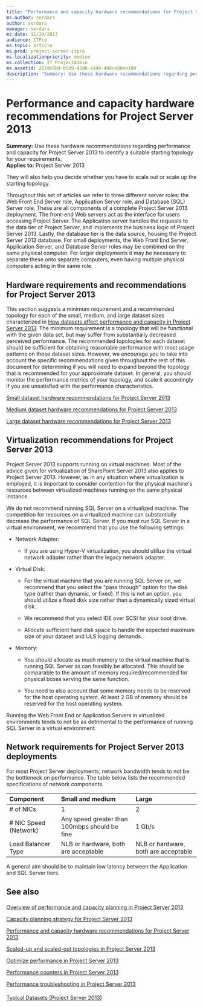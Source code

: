 ```yaml
---
title: "Performance and capacity hardware recommendations for Project Server 2013"
ms.author: serdars
author: serdars
manager: serdars
ms.date: 11/29/2017
audience: ITPro
ms.topic: article
ms.prod: project-server-itpro
ms.localizationpriority: medium
ms.collection: IT_ProjectAdmin
ms.assetid: 207dc8bd-b5d9-42db-a340-40dce88eb180
description: "Summary: Use these hardware recommendations regarding performance and capacity for Project Server 2013 to identify a suitable starting topology for your requirements."
---
```


# Performance and capacity hardware recommendations for Project Server 2013
 
 **Summary:** Use these hardware recommendations regarding performance and capacity for Project Server 2013 to identify a suitable starting topology for your requirements.<br/>
**Applies to:** Project Server 2013
  
They will also help you decide whether you have to scale out or scale up the starting topology.
  
Throughout this set of articles we refer to three different server roles: the Web Front End Server role, Application Server role, and Database (SQL) Server role. These are all components of a complete Project Server 2013 deployment. The front-end Web servers act as the interface for users accessing Project Server. The Application server handles the requests to the data tier of Project Server, and implements the business logic of Project Server 2013. Lastly, the database tier is the data source, housing the Project Server 2013 database. For small deployments, the Web Front End Server, Application Server, and Database Server roles may be combined on the same physical computer. For larger deployments it may be necessary to separate these onto separate computers, even having multiple physical computers acting in the same role.
  
## Hardware requirements and recommendations for Project Server 2013

This section suggests a minimum requirement and a recommended topology for each of the small, medium, and large dataset sizes characterized in [How datasets affect performance and capacity in Project Server 2013](how-datasets-affect-performance-and-capacity-in-project-server-2013.md). The minimum requirement is a topology that will be functional with the given data set, but may suffer from substantially decreased perceived performance. The recommended topologies for each dataset should be sufficient for obtaining reasonable performance with most usage patterns on those dataset sizes. However, we encourage you to take into account the specific recommendations given throughout the rest of this document for determining if you will need to expand beyond the topology that is recommended for your approximate dataset. In general, you should monitor the performance metrics of your topology, and scale it accordingly if you are unsatisfied with the performance characteristics. 
  
[Small dataset hardware recommendations for Project Server 2013](small-dataset-hardware-recommendations-for-project-server-2013.md)
  
[Medium dataset hardware recommendations for Project Server 2013](medium-dataset-hardware-recommendations-for-project-server-2013.md)
  
[Large dataset hardware recommendations for Project Server 2013](large-dataset-hardware-recommendations-for-project-server-2013.md)
  
## Virtualization recommendations for Project Server 2013

Project Server 2013 supports running on virtual machines. Most of the advice given for virtualization of SharePoint Server 2013 also applies to Project Server 2013. However, as in any situation where virtualization is employed, it is important to consider contention for the physical machine's resources between virtualized machines running on the same physical instance.
  
We do not recommend running SQL Server on a virtualized machine. The competition for resources on a virtualized machine can substantially decrease the performance of SQL Server. If you must run SQL Server in a virtual environment, we recommend that you use the following settings:
  
- Network Adapter:
    
  - If you are using Hyper-V virtualization, you should utilize the virtual network adapter rather than the legacy network adapter.
    
- Virtual Disk: 
    
  - For the virtual machine that you are running SQL Server on, we recommend that you select the "pass through" option for the disk type (rather than dynamic, or fixed). If this is not an option, you should utilize a fixed disk size rather than a dynamically sized virtual disk.
    
  - We recommend that you select IDE over SCSI for your boot drive.
    
  - Allocate sufficient hard disk space to handle the expected maximum size of your dataset and ULS logging demands.
    
- Memory:
    
  - You should allocate as much memory to the virtual machine that is running SQL Server as can feasibly be allocated. This should be comparable to the amount of memory required/recommended for physical boxes serving the same function.
    
  - You need to also account that some memory needs to be reserved for the host operating system. At least 2 GB of memory should be reserved for the host operating system. 
    
Running the Web Front End or Application Servers in virtualized environments tends to not be as detrimental to the performance of running SQL Server in a virtual environment. 
  
## Network requirements for Project Server 2013 deployments

For most Project Server deployments, network bandwidth tends to not be the bottleneck on performance. The table below lists the recommended specifications of network components.
  
|**Component**|**Small and medium**|**Large**|
|:-----|:-----|:-----|
|# of NICs  <br/> |1  <br/> |2  <br/> |
|# NIC Speed (Network)  <br/> |Any speed greater than 100mbps should be fine  <br/> |1 Gb/s  <br/> |
|Load Balancer Type  <br/> |NLB or hardware, both are acceptable  <br/> |NLB or hardware, both are acceptable  <br/> |
   
A general aim should be to maintain low latency between the Application and SQL Server tiers.
  
## See also

#### 

[Overview of performance and capacity planning in Project Server 2013](overview-of-performance-and-capacity-planning-in-project-server-2013.md)
  
[Capacity planning strategy for Project Server 2013](capacity-planning-strategy-for-project-server-2013.md)
  
[Performance and capacity hardware recommendations for Project Server 2013](performance-and-capacity-hardware-recommendations-for-project-server-2013.md)
  
[Scaled-up and scaled-out topologies in Project Server 2013](scaled-up-and-scaled-out-topologies-in-project-server-2013.md)
  
[Optimize performance in Project Server 2013](optimize-performance-in-project-server-2013.md)
  
[Performance counters in Project Server 2013](performance-counters-in-project-server-2013.md)
  
[Performance troubleshooting in Project Server 2013](performance-troubleshooting-in-project-server-2013.md)
#### 

[Typical Datasets (Project Server 2013)](./project-server-2013-and-2016.md)